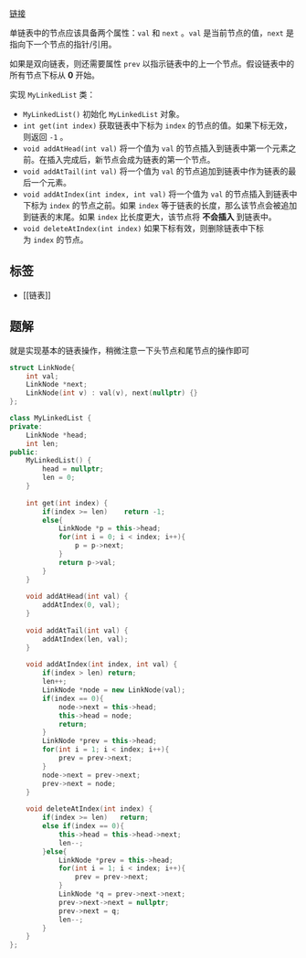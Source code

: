 [链接](https://leetcode.cn/problems/design-linked-list/description/)

单链表中的节点应该具备两个属性：`val` 和 `next` 。`val` 是当前节点的值，`next` 是指向下一个节点的指针/引用。

如果是双向链表，则还需要属性 `prev` 以指示链表中的上一个节点。假设链表中的所有节点下标从 **0** 开始。

实现 `MyLinkedList` 类：

- `MyLinkedList()` 初始化 `MyLinkedList` 对象。
- `int get(int index)` 获取链表中下标为 `index` 的节点的值。如果下标无效，则返回 `-1` 。
- `void addAtHead(int val)` 将一个值为 `val` 的节点插入到链表中第一个元素之前。在插入完成后，新节点会成为链表的第一个节点。
- `void addAtTail(int val)` 将一个值为 `val` 的节点追加到链表中作为链表的最后一个元素。
- `void addAtIndex(int index, int val)` 将一个值为 `val` 的节点插入到链表中下标为 `index` 的节点之前。如果 `index` 等于链表的长度，那么该节点会被追加到链表的末尾。如果 `index` 比长度更大，该节点将 **不会插入** 到链表中。
- `void deleteAtIndex(int index)` 如果下标有效，则删除链表中下标为 `index` 的节点。

## 标签
- [[链表]]

## 题解

就是实现基本的链表操作，稍微注意一下头节点和尾节点的操作即可

```cpp
struct LinkNode{
    int val;
    LinkNode *next;
    LinkNode(int v) : val(v), next(nullptr) {}
};

class MyLinkedList {
private:
    LinkNode *head;
    int len;
public:
    MyLinkedList() {
        head = nullptr;
        len = 0;
    }
    
    int get(int index) {
        if(index >= len)    return -1;
        else{
            LinkNode *p = this->head;
            for(int i = 0; i < index; i++){
                p = p->next;
            }
            return p->val;
        }
    }
    
    void addAtHead(int val) {
        addAtIndex(0, val);
    }
    
    void addAtTail(int val) {
        addAtIndex(len, val);
    }
    
    void addAtIndex(int index, int val) {
        if(index > len) return;
        len++;
        LinkNode *node = new LinkNode(val);
        if(index == 0){
            node->next = this->head;
            this->head = node;
            return;
        }
        LinkNode *prev = this->head;
        for(int i = 1; i < index; i++){
            prev = prev->next;
        }
        node->next = prev->next;
        prev->next = node;
    }
    
    void deleteAtIndex(int index) {
        if(index >= len)   return;
        else if(index == 0){
            this->head = this->head->next;
            len--;
        }else{
            LinkNode *prev = this->head;
            for(int i = 1; i < index; i++){
                prev = prev->next;
            }
            LinkNode *q = prev->next->next;
            prev->next->next = nullptr;
            prev->next = q;
            len--;
        }
    }
};
```